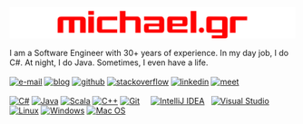 <p align="center">
<img title="michael.gr logo" src="michael.gr-logo.svg" width="512"/><br/>
</p>

I am a Software Engineer with 30+ years of experience. In my day job, I do C#. At night, I do Java. Sometimes, I even have a life.  
<br/>
[![e-mail       ](https://img.shields.io/badge/-mailto@michael.gr-6080a0?logo=gmail&logoColor=red&style=plastic)](mailto:mailto@michael.gr)
[![blog         ](https://img.shields.io/badge/-blog.michael.gr-b0b0b0?logo=blogger&logoColor=red&style=plastic)](https://blog.michael.gr)
[![github       ](https://img.shields.io/badge/-mikenakis-406080?style=plastic&logo=github)](https://github.com/mikenakis)
[![stackoverflow](https://img.shields.io/badge/-50K-orange?logo=stackoverflow&label=Stackoverflow&labelColor=606060&style=plastic)](https://stackoverflow.com/users/773113/mike-nakis)
[![linkedin     ](https://img.shields.io/badge/-LinkedIn-blue?logo=linkedin&style=plastic)](https://www.linkedin.com/in/mikenakis/)
[![meet         ](https://img.shields.io/badge/Google%20Meet-00897B?logo=google-meet&logoColor=white&style=plastic)](https://meet.google.com/zqu-tekx-zdk)
<br/>
<br/>
[![C#           ](https://img.shields.io/badge/C%23-239120?logo=c-sharp&logoColor=white&style=plastic)](#;)
[![Java         ](https://img.shields.io/badge/Java-ED8B00?logo=java&logoColor=white&style=plastic)](#;)
[![Scala        ](https://img.shields.io/badge/Scala-FF4040?logo=scala&logoColor=white&style=plastic)](#;)
[![C++          ](https://img.shields.io/badge/C%2B%2B-00599C?logo=c%2B%2B&logoColor=white&style=plastic)](#;)
[![Git          ](https://img.shields.io/badge/git-E44C30?logo=git&logoColor=white&style=plastic)](#;)
&nbsp; &nbsp;
[![IntelliJ IDEA](https://img.shields.io/badge/IDEA-4080c0.svg?logo=intellij-idea&logoColor=white&style=plastic)](#;)
&nbsp;
[![Visual Studio](https://img.shields.io/badge/VS-5C2D91?logo=visual%20studio&logoColor=white&style=plastic)](#;)
&nbsp; &nbsp;
[![Linux        ](https://img.shields.io/badge/Linux-FCC624?logo=linux&logoColor=black&style=plastic)](#;)
[![Windows      ](https://img.shields.io/badge/Windows-0078D6?logo=windows&logoColor=white&style=plastic)](#;)
[![Mac OS       ](https://img.shields.io/badge/macOS-C0C0C0?logo=macos&logoColor=black&style=plastic)](#;)

<!-- Does not work due to: https://github.com/badges/shields/issues/5415 
<img src="https://img.shields.io/stackexchange/stackoverflow/r/773113?color=orange&label=Stack Overflow&logo=stackoverflow&style=plastic" height="22" />
-->
<!--
<a href="https://stackexchange.com/users/404649"><img src="https://stackexchange.com/users/flair/404649.png?theme=dark" width="208" height="58" alt="profile for Mike Nakis on Stack Exchange" title="profile for Mike Nakis on Stack Exchange"></a>
-->
<!--
<img src="https://img.shields.io/badge/PayPal-00457C?logo=paypal&logoColor=white&style=plastic" height="22" />
-->

<!--
**mikenakis/mikenakis** is a ✨ _special_ ✨ repository because its `README.md` (this file) appears on your GitHub profile.

Here are some ideas to get you started:

- 🔭 I’m currently working on ...
- 🌱 I’m currently learning ...
- 👯 I’m looking to collaborate on ...
- 🤔 I’m looking for help with ...
- 💬 Ask me about ...
- 😄 Pronouns: ...
- ⚡ Fun fact: ...
-->
